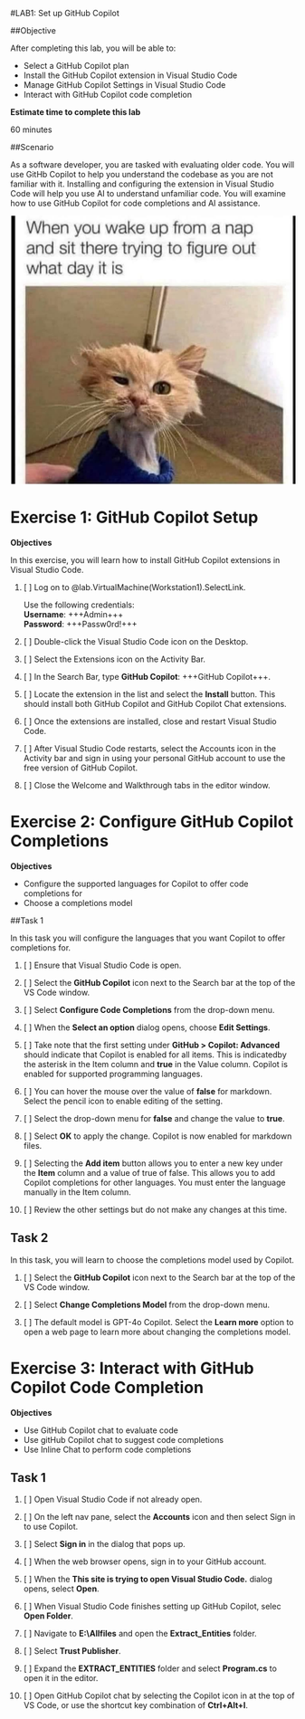 #LAB1: Set up GitHub Copilot

##Objective

After completing this lab, you will be able to:

- Select a GitHub Copilot plan
- Install the GitHub Copilot extension in Visual Studio Code
- Manage GitHub Copilot Settings in Visual Studio Code
- Interact with GitHub Copilot code completion

**Estimate time to complete this lab**


60 minutes

##Scenario

As a software developer, you are tasked with evaluating older code. You will use GitHb Copilot to help you understand the codebase as you are not familiar with it. Installing and configuring the extension in Visual Studio Code will help you use AI to understand unfamiliar code. You will examine how to use GitHub Copilot for code completions and AI assistance.

![Nap_Day.jpg](./media/Nap_Day.jpg)


# Exercise 1: GitHub Copilot Setup

**Objectives**

In this exercise, you will learn how to install GitHub Copilot extensions in Visual Studio Code.


1. [ ] Log on to @lab.VirtualMachine(Workstation1).SelectLink.

	Use the following credentials:  
	**Username**: +++Admin+++  
	**Password**: +++Passw0rd!+++  

1. [ ] Double-click the Visual Studio Code icon on the Desktop.

1. [ ] Select the Extensions icon on the Activity Bar.

1. [ ] In the Search Bar, type **GitHub Copilot**: +++GitHub Copilot+++.

1. [ ] Locate the extension in the list and select the **Install** button. This should install both GitHub Copilot and GitHub Copilot Chat extensions.

1. [ ] Once the extensions are installed, close and restart Visual Studio Code.

1. [ ] After Visual Studio Code restarts, select the Accounts icon in the Activity bar and sign in using your personal GitHub account to use the free version of GitHub Copilot.

1. [ ] Close the Welcome and Walkthrough tabs in the editor window.

# Exercise 2: Configure GitHub Copilot Completions

**Objectives**

- Configure the supported languages for Copilot to offer code completions for
- Choose a completions model

##Task 1

In this task you will configure the languages that you want Copilot to offer completions for.


1. [ ] Ensure that Visual Studio Code is open.

1. [ ] Select the **GitHub Copilot** icon next to the Search bar at the top of the VS Code window.

1. [ ] Select **Configure Code Completions** from the drop-down menu.

1. [ ] When the **Select an option** dialog opens, choose **Edit Settings**.

1. [ ] Take note that the first setting under **GitHub > Copilot: Advanced** should indicate that Copilot is enabled for all items. This is indicatedby the asterisk in the Item column and **true** in the Value column. Copilot is enabled for supported programming languages.

1. [ ] You can hover the mouse over the value of **false** for markdown. Select the pencil icon to enable editing of the setting.

1. [ ] Select the drop-down menu for **false** and change the value to **true**.

1. [ ] Select **OK** to apply the change. Copilot is now enabled for markdown files.

1. [ ] Selecting the **Add item** button allows you to enter a new key under the **Item** column and a value of true of false. This allows you to add Copilot completions for other languages. You must enter the language manually in the Item column.

1. [ ] Review the other settings but do not make any changes at this time.

## Task 2

In this task, you will learn to choose the completions model used by Copilot.

1. [ ] Select the **GitHub Copilot** icon next to the Search bar at the top of the VS Code window.

1. [ ] Select **Change Completions Model** from the drop-down menu.

1. [ ] The default model is GPT-4o Copilot. Select the **Learn more** option to open a web page to learn more about changing the completions model.

# Exercise 3: Interact with GitHub Copilot Code Completion

**Objectives**

- Use GitHub Copilot chat to evaluate code
- Use gitHub Copilot chat to suggest code completions
- Use Inline Chat to perform code completions

## Task 1

1. [ ] Open Visual Studio Code if not already open.

1. [ ] On the left nav pane, select the **Accounts** icon and then select Sign in to use Copilot.

1. [ ] Select **Sign in** in the dialog that pops up.

1. [ ] When the web browser opens, sign in to your GitHub account.

1. [ ]  When the **This site is trying to open Visual Studio Code.** dialog opens, select **Open**.

1. [ ] When Visual Studio Code finishes setting up GitHub Copilot, selec **Open Folder**.

1. [ ] Navigate to **E:\Allfiles** and open the **Extract_Entities** folder.

1. [ ] Select **Trust Publisher**.

1. [ ] Expand the **EXTRACT_ENTITIES** folder and select **Program.cs** to open it in the editor.

1. [ ] Open GitHub Copilot chat by selecting the Copilot icon in at the top of VS Code, or use the shortcut key combination of **Ctrl+Alt+I**.
